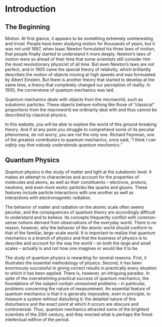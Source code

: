 # Introduction

## The Beginning

Motion. At first glance, it appears to be something extremely uninteresting and trivial. People have been studying motion for thousands of years, but it was not until 1687, when Isaac Newton formulated his three laws of motion, that people finally started to understand it more deeply. Newton’s laws of motion were so ahead of their time that some scientists still consider him the most revolutionary physicist of all time. But even Newton’s laws are not perfect, and in 1905 came the special theory of relativity, which brilliantly describes the motion of objects moving at high speeds and was formulated by Albert Einstein. But there is another theory that started to develop at the same time, a theory that completely changed our perception of reality. In 1900, the cornerstone of quantum mechanics was laid.

Quantum mechanics deals with objects from the microworld, such as subatomic particles. These objects behave nothing like those of “classical” proportions from the macroworld we ordinarily deal with and thus cannot be described by classical physics.

In this website, you will be able to explore the world of this ground-breaking theory. And if at any point you struggle to comprehend some of its peculiar phenomena, do not worry; you are not the only one. Richard Feynman, one of the greatest contributors to quantum mechanics, once said, *“I think I can safely say that nobody understands quantum mechanics.”*

## Quantum Physics

Quantum physics is the study of matter and light at the subatomic level. It makes an attempt to characterize and account for the properties of molecules and atoms, as well as their constituents – electrons, protons, neutrons, and even more exotic particles like quarks and gluons. These features include particle interactions with one another as well as interactions with electromagnetic radiation.

The behavior of matter and radiation on the atomic scale often seems peculiar, and the consequences of quantum theory are accordingly difficult to understand and to believe. Its concepts frequently conflict with common-sense notions derived from observations of the everyday world. There is no reason, however, why the behavior of the atomic world should conform to that of the familiar, large-scale world. It is important to realize that quantum mechanics is a branch of physics and that the business of physics is to describe and account for the way the world – on both the large and small scales – actually is and not how one imagines or would like it to be.

The study of quantum physics is rewarding for several reasons. First, it illustrates the essential methodology of physics. Second, it has been enormously successful in giving correct results in practically every situation to which it has been applied. There is, however, an intriguing paradox. In spite of the overwhelming practical success of quantum mechanics, the foundations of the subject contain unresolved problems – in particular, problems concerning the nature of measurement. An essential feature of quantum mechanics is that it is generally impossible, even in principle, to measure a system without disturbing it; the detailed nature of this disturbance and the exact point at which it occurs are obscure and controversial. Thus, quantum mechanics attracted some of the brightest scientists of the 20th century, and they erected what is perhaps the finest intellectual edifice of the period.
